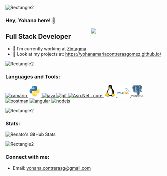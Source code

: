 
![Rectangle2](https://user-images.githubusercontent.com/35740463/114885390-36033080-9dcc-11eb-9003-29e472e3c8ff.jpg)


### Hey, Yohana here! 👋

<img align='right' src="https://media.giphy.com/media/ieyl9zmCjO4b4t6qoY/giphy.gif" width="230">

## Full Stack Developer

- 🔭 I’m currently working at [Zintagma](https://zintagma.com/) 
- 🌱 Look at my projects at: https://yohanamariacontrerasgomez.github.io/ 

![Rectangle2](https://user-images.githubusercontent.com/35740463/114885390-36033080-9dcc-11eb-9003-29e472e3c8ff.jpg)
### Languages and Tools:
<p align="left">
  <a href="https://visualstudio.microsoft.com/es/xamarin/" target="_blank">
    <img
      src="http://blogs.encamina.com/piensa-en-software-desarrolla-en-colores/wp-content/uploads/sites/21/2015/10/xamarin-logo.png"
      alt="xamarin"
      width="40"
      height="40"
    />
  </a>
  <a href="https://www.python.org" target="_blank">
    <img
      src="https://raw.githubusercontent.com/devicons/devicon/master/icons/python/python-original.svg"
      alt="python"
      width="40"
      height="40"
    />
  </a>
  <a href="https://spring.io/projects/spring-boot" target="_blank">
    <img
      src="https://spring.io/images/spring-logo-9146a4d3298760c2e7e49595184e1975.svg"
      alt="java"
      width="80"
      height="40"
    />
  </a>
  <a href="https://git-scm.com/" target="_blank">
    <img
      src="https://www.vectorlogo.zone/logos/git-scm/git-scm-icon.svg"
      alt="git"
      width="40"
      height="40"
    />
  </a>
  <a href="https://docs.microsoft.com/en-us/aspnet/core/?view=aspnetcore-6.0" target="_blank">
    <img
      src="https://codeopinion.com/wp-content/uploads/2018/07/Bitmap-MEDIUM_ASP.NET-Core-Logo_2colors_Square_RGB.png"
      alt="Asp.Net . core"
      width="40"
      height="40"
    />
  </a>

  <a href="https://www.linux.org/" target="_blank">
    <img
      src="https://raw.githubusercontent.com/devicons/devicon/master/icons/linux/linux-original.svg"
      alt="linux"
      width="40"
      height="40"
    />
  </a>
  <a href="https://www.mysql.com/" target="_blank">
    <img
      src="https://raw.githubusercontent.com/devicons/devicon/master/icons/mysql/mysql-original-wordmark.svg"
      alt="mysql"
      width="40"
      height="40"
    />
  </a>
  <a href="https://www.postgresql.org" target="_blank">
    <img
      src="https://raw.githubusercontent.com/devicons/devicon/master/icons/postgresql/postgresql-original-wordmark.svg"
      alt="postgresql"
      width="40"
      height="40"
    />
  </a>
  <a href="https://postman.com" target="_blank">
    <img
      src="https://www.vectorlogo.zone/logos/getpostman/getpostman-icon.svg"
      alt="postman"
      width="40"
      height="40"
    />
  </a>
  <a href="https://angular.io/" target="_blank">
    <img
      src="https://cdn.worldvectorlogo.com/logos/angular-icon.svg"
      alt="angular"
      width="40"
      height="40"
    />
  </a>
   <a href="https://nodejs.org/es/" target="_blank">
    <img
      src="https://nodejs.org/static/images/logos/nodejs-new-pantone-black.svg"
      alt="nodejs"
      width="40"
      height="40"
    />
  </a>

</p>

![Rectangle2](https://user-images.githubusercontent.com/35740463/114885390-36033080-9dcc-11eb-9003-29e472e3c8ff.jpg)
### Stats:
![Renato's GitHub Stats](https://github-readme-stats.vercel.app/api?username=YohanaMariaContrerasGomez&show_icons=true&locale=en) 


![Rectangle2](https://user-images.githubusercontent.com/35740463/114885390-36033080-9dcc-11eb-9003-29e472e3c8ff.jpg)



### Connect with me:

- Email: yohana.contrerasg@gmail.com
